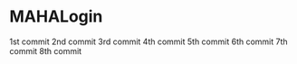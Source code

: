 # MAHALogin
1st commit
2nd commit
3rd commit
4th commit
5th commit
6th commit
7th commit
8th commit
